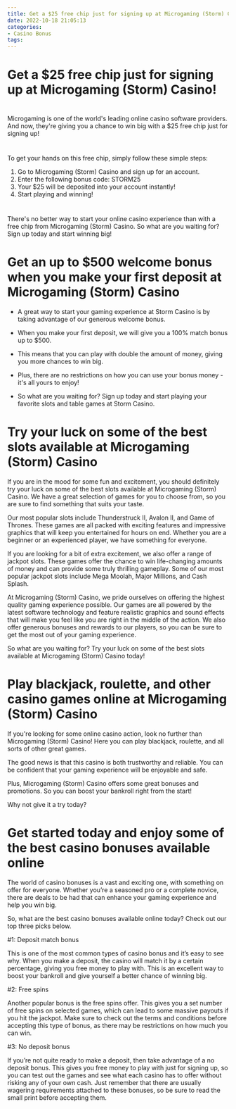 ```yaml
---
title: Get a $25 free chip just for signing up at Microgaming (Storm) Casino!
date: 2022-10-18 21:05:13
categories:
- Casino Bonus
tags:
---
```



#  Get a $25 free chip just for signing up at Microgaming (Storm) Casino!

#

Microgaming is one of the world's leading online casino software providers. And now, they're giving you a chance to win big with a $25 free chip just for signing up!

#

To get your hands on this free chip, simply follow these simple steps:

1. Go to Microgaming (Storm) Casino and sign up for an account.
2. Enter the following bonus code: STORM25
3. Your $25 will be deposited into your account instantly!
4. Start playing and winning!

#

There's no better way to start your online casino experience than with a free chip from Microgaming (Storm) Casino. So what are you waiting for? Sign up today and start winning big!

#  Get an up to $500 welcome bonus when you make your first deposit at Microgaming (Storm) Casino

* A great way to start your gaming experience at Storm Casino is by taking advantage of our generous welcome bonus.

* When you make your first deposit, we will give you a 100% match bonus up to $500.

* This means that you can play with double the amount of money, giving you more chances to win big.

* Plus, there are no restrictions on how you can use your bonus money - it's all yours to enjoy!

* So what are you waiting for? Sign up today and start playing your favorite slots and table games at Storm Casino.

#  Try your luck on some of the best slots available at Microgaming (Storm) Casino

If you are in the mood for some fun and excitement, you should definitely try your luck on some of the best slots available at Microgaming (Storm) Casino. We have a great selection of games for you to choose from, so you are sure to find something that suits your taste.

Our most popular slots include Thunderstruck II, Avalon II, and Game of Thrones. These games are all packed with exciting features and impressive graphics that will keep you entertained for hours on end. Whether you are a beginner or an experienced player, we have something for everyone.

If you are looking for a bit of extra excitement, we also offer a range of jackpot slots. These games offer the chance to win life-changing amounts of money and can provide some truly thrilling gameplay. Some of our most popular jackpot slots include Mega Moolah, Major Millions, and Cash Splash.

At Microgaming (Storm) Casino, we pride ourselves on offering the highest quality gaming experience possible. Our games are all powered by the latest software technology and feature realistic graphics and sound effects that will make you feel like you are right in the middle of the action. We also offer generous bonuses and rewards to our players, so you can be sure to get the most out of your gaming experience.

So what are you waiting for? Try your luck on some of the best slots available at Microgaming (Storm) Casino today!

#  Play blackjack, roulette, and other casino games online at Microgaming (Storm) Casino

If you're looking for some online casino action, look no further than Microgaming (Storm) Casino! Here you can play blackjack, roulette, and all sorts of other great games.

The good news is that this casino is both trustworthy and reliable. You can be confident that your gaming experience will be enjoyable and safe.

Plus, Microgaming (Storm) Casino offers some great bonuses and promotions. So you can boost your bankroll right from the start!

Why not give it a try today?

#  Get started today and enjoy some of the best casino bonuses available online

The world of casino bonuses is a vast and exciting one, with something on offer for everyone. Whether you’re a seasoned pro or a complete novice, there are deals to be had that can enhance your gaming experience and help you win big.

So, what are the best casino bonuses available online today? Check out our top three picks below.

#1: Deposit match bonus

This is one of the most common types of casino bonus and it’s easy to see why. When you make a deposit, the casino will match it by a certain percentage, giving you free money to play with. This is an excellent way to boost your bankroll and give yourself a better chance of winning big.

#2: Free spins

Another popular bonus is the free spins offer. This gives you a set number of free spins on selected games, which can lead to some massive payouts if you hit the jackpot. Make sure to check out the terms and conditions before accepting this type of bonus, as there may be restrictions on how much you can win.

#3: No deposit bonus

If you’re not quite ready to make a deposit, then take advantage of a no deposit bonus. This gives you free money to play with just for signing up, so you can test out the games and see what each casino has to offer without risking any of your own cash. Just remember that there are usually wagering requirements attached to these bonuses, so be sure to read the small print before accepting them.